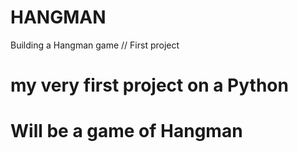 # HANGMAN
Building a Hangman game // First project
# my very first project on a Python
# Will be a game of Hangman
